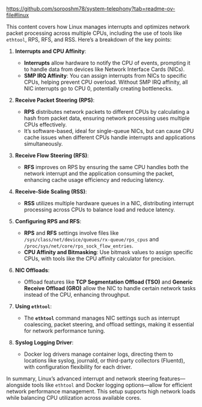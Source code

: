 https://github.com/sorooshm78/system-telephony?tab=readme-ov-file#linux

This content covers how Linux manages interrupts and optimizes network packet processing across multiple CPUs, including the use of tools like `ethtool`, RPS, RFS, and RSS. Here’s a breakdown of the key points:

1. **Interrupts and CPU Affinity**:
   - **Interrupts** allow hardware to notify the CPU of events, prompting it to handle data from devices like Network Interface Cards (NICs).
   - **SMP IRQ Affinity**: You can assign interrupts from NICs to specific CPUs, helping prevent CPU overload. Without SMP IRQ affinity, all NIC interrupts go to CPU 0, potentially creating bottlenecks.
   
2. **Receive Packet Steering (RPS)**:
   - **RPS** distributes network packets to different CPUs by calculating a hash from packet data, ensuring network processing uses multiple CPUs effectively.
   - It’s software-based, ideal for single-queue NICs, but can cause CPU cache issues when different CPUs handle interrupts and applications simultaneously.

3. **Receive Flow Steering (RFS)**:
   - **RFS** improves on RPS by ensuring the same CPU handles both the network interrupt and the application consuming the packet, enhancing cache usage efficiency and reducing latency.
   
4. **Receive-Side Scaling (RSS)**:
   - **RSS** utilizes multiple hardware queues in a NIC, distributing interrupt processing across CPUs to balance load and reduce latency.

5. **Configuring RPS and RFS**:
   - **RPS** and **RFS** settings involve files like `/sys/class/net/device/queues/rx-queue/rps_cpus` and `/proc/sys/net/core/rps_sock_flow_entries`.
   - **CPU Affinity and Bitmasking**: Use bitmask values to assign specific CPUs, with tools like the CPU affinity calculator for precision.

6. **NIC Offloads**:
   - Offload features like **TCP Segmentation Offload (TSO)** and **Generic Receive Offload (GRO)** allow the NIC to handle certain network tasks instead of the CPU, enhancing throughput.

7. **Using `ethtool`**:
   - The **`ethtool`** command manages NIC settings such as interrupt coalescing, packet steering, and offload settings, making it essential for network performance tuning.

8. **Syslog Logging Driver**:
   - Docker log drivers manage container logs, directing them to locations like syslog, journald, or third-party collectors (Fluentd), with configuration flexibility for each driver.

In summary, Linux’s advanced interrupt and network steering features—alongside tools like `ethtool` and Docker logging options—allow for efficient network performance management. This setup supports high network loads while balancing CPU utilization across available cores.

